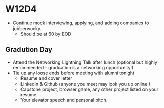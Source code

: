 # W12D4
* Continue mock interviewing, applying, and adding companies to jobberwocky. 
  * Should be at 60 by EOD

## Gradution Day 
  * Attend the Networking Lightning Talk after lunch (optional but highly recommended - graduation is a networking opportunity!)
* Tie up any loose ends before meeting with alumni tonight
  * Resume and cover letter 
  * LinkedIn & Github (anyone you meet may look you up online!)
  * Capstone project, browser game, any other project listed on your resume.
  * Your elevator speech and personal pitch.

